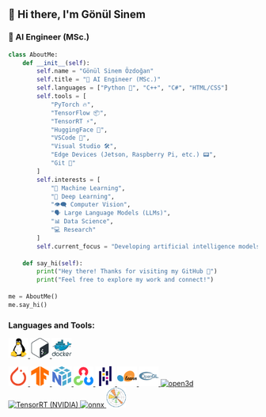 ## 👋 Hi there, I'm Gönül Sinem

### 🤖 AI Engineer (MSc.)

```python
class AboutMe:
    def __init__(self):
        self.name = "Gönül Sinem Özdoğan"
        self.title = "🤖 AI Engineer (MSc.)"
        self.languages = ["Python 🐍", "C++", "C#", "HTML/CSS"]
        self.tools = [
            "PyTorch 🔥",
            "TensorFlow 📦",
            "TensorRT ⚡",
            "HuggingFace 🤗",
            "VSCode 📝",
            "Visual Studio 🛠️",
            "Edge Devices (Jetson, Raspberry Pi, etc.) 📟",
            "Git 🌱"
        ]
        self.interests = [
            "🤖 Machine Learning",
            "🧠 Deep Learning",
            "👁️‍🗨️ Computer Vision",
            "🗣️ Large Language Models (LLMs)",
            "📊 Data Science",
            "💻 Research"
        ]
        self.current_focus = "Developing artificial intelligence models 🤖"
    
    def say_hi(self):
        print("Hey there! Thanks for visiting my GitHub 👋")
        print("Feel free to explore my work and connect!")

me = AboutMe()
me.say_hi()
```
<h3 align="left">Languages and Tools:</h3>

<p align="left">
  <a href="https://www.linux.org/" target="_blank" rel="noreferrer"> <img src="https://raw.githubusercontent.com/devicons/devicon/master/icons/linux/linux-original.svg" alt="linux" width="40" height="40"/> </a>
  <a href="https://www.gnu.org/software/bash/" target="_blank" rel="noreferrer"> <img src="https://raw.githubusercontent.com/devicons/devicon/master/icons/bash/bash-original.svg" alt="bash" width="40" height="40"/> </a>
  <a href="https://www.docker.com/" target="_blank" rel="noreferrer"> <img src="https://raw.githubusercontent.com/devicons/devicon/master/icons/docker/docker-original-wordmark.svg" alt="docker" width="40" height="40"/> </a>
  
  <a href="https://pytorch.org/" target="_blank" rel="noreferrer"> <img src="https://raw.githubusercontent.com/devicons/devicon/master/icons/pytorch/pytorch-original.svg" alt="pytorch" width="40" height="40"/> </a>
  <a href="https://www.tensorflow.org" target="_blank" rel="noreferrer"> <img src="https://raw.githubusercontent.com/devicons/devicon/master/icons/tensorflow/tensorflow-original.svg" alt="tensorflow" width="40" height="40"/> </a>
  <a href="https://numpy.org/" target="_blank" rel="noreferrer"> <img src="https://raw.githubusercontent.com/devicons/devicon/master/icons/numpy/numpy-original.svg" alt="numpy" width="40" height="40"/> </a>
  <a href="https://opencv.org/" target="_blank" rel="noreferrer"> <img src="https://raw.githubusercontent.com/devicons/devicon/master/icons/opencv/opencv-original.svg" alt="opencv" width="40" height="40"/> </a>
  <a href="https://pandas.pydata.org/" target="_blank" rel="noreferrer"> <img src="https://raw.githubusercontent.com/devicons/devicon/master/icons/pandas/pandas-original.svg" alt="pandas" width="40" height="40"/> </a>
  <a href="https://scikit-learn.org/" target="_blank" rel="noreferrer"> <img src="https://raw.githubusercontent.com/devicons/devicon/master/icons/scikitlearn/scikitlearn-original.svg" alt="scikit_learn" width="40" height="40"/> </a>
  <a href="https://www.opengl.org/" target="_blank" rel="noreferrer"> <img src="https://raw.githubusercontent.com/devicons/devicon/master/icons/opengl/opengl-original.svg" alt="opengl" width="40" height="40"/> </a>
  <a href="https://www.open3d.org/" target="_blank" rel="noreferrer"> <img src="https://raw.githubusercontent.com/isl-org/Open3D/master/docs/_static/open3d_logo.svg" alt="open3d" width="40" height="40"/> </a>
  <a href="https://developer.nvidia.com/tensorrt" target="_blank" rel="noreferrer"> <img src="https://raw.githubusercontent.com/devicons/devicon/master/icons/nvidia/nvidia-original.svg" alt="TensorRT (NVIDIA)" width="40" height="40"/> </a>
  <a href="https://onnx.ai/" target="_blank" rel="noreferrer"> <img src="https://www.vectorlogo.zone/logos/onnx/onnx-icon.svg" alt="onnx" width="40" height="40"/> </a>
  <a href="https://matplotlib.org/" target="_blank" rel="noreferrer"> <img src="https://raw.githubusercontent.com/devicons/devicon/master/icons/matplotlib/matplotlib-original.svg" alt="matplotlib" width="40" height="40"/> </a>
</p>
